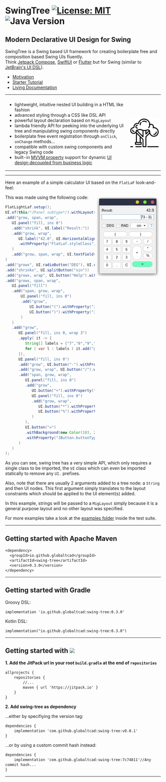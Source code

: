 
# SwingTree [![License: MIT](https://img.shields.io/badge/License-MIT-yellow.svg)](https://opensource.org/licenses/MIT) ![Java Version](https://img.shields.io/static/v1.svg?label=Java&message=8%2B&color=blue) #
## Modern Declarative UI Design for Swing ##

SwingTree is a Swing based UI framework for creating boilerplate free 
and composition based Swing UIs fluently. <br>
Think [Jetpack Compose](https://developer.android.com/jetpack/compose), [SwiftUI](https://developer.apple.com/xcode/swiftui/) or [Flutter](https://flutter.dev) but for Swing 
(similar to [JetBrain's UI DSL](https://plugins.jetbrains.com/docs/intellij/kotlin-ui-dsl-version-2.html#ui-dsl-basics)).

- [Motivation](docs/markdown/Motivation.md)
- [Starter Tutorial](docs/markdown/Climbing-Swing-Tree.md)
- [Living Documentation](https://globaltcad.github.io/swing-tree/)

<table>
<tr>
<th></th>
<th></th>
</tr>
<tr>
<td> 

- lightweight, intuitive nested UI building in a HTML like fashion
- advanced styling through a CSS like DSL API
- powerful layout declaration based on `MigLayout`
- lambda friendly API for peeking into the underlying UI tree and manipulating swing components directly
- boilerplate free event registration through `onClick`, `onChange` methods...
- compatible with custom swing components and legacy Swing code
- built-in [MVVM property](https://github.com/globaltcad/sprouts) support for dynamic [UI design decoupled from business logic](docs/markdown/Advanced-MVVM.md) 
	
</td>
<td>
	
<img href="https://www.flaticon.com/free-icons/swing" title="swing icons" src="docs/img/swing.png" style="width:200px;"/>
</td>
</tr>
</table>


---

Here an example of a simple calculator UI based on the `FlatLaF` look-and-feel:

<img href="" title="example" src="docs/img/simple-example.png" style="float:right;width:200px;margin:0.5em;"/>

This was made using the following code:

```java
FlatLightLaf.setup();
UI.of(this/*JPanel subtype*/).withLayout("fill, insets 10")
.add("grow, span, wrap",
   UI.panel("fill, ins 0")
   .add("shrink", UI.label("Result:"))
   .add("grow, wrap",
      UI.label("42.0", UI.HorizontalAlignment.RIGHT)
      .withProperty("FlatLaf.styleClass", "large")
   )
   .add("grow, span, wrap", UI.textField(HorizontalAlignment.RIGHT, "73 - 31"))
)
.add("growx", UI.radioButton("DEG"), UI.radioButton("RAD"))
.add("shrinkx", UI.splitButton("sin"))
.add("growx, wrap", UI.button("Help").withProperty("JButton.buttonType", "help"))
.add("growx, span, wrap",
   UI.panel("fill")
   .add("span, grow, wrap",
       UI.panel("fill, ins 0")
       .add("grow",
           UI.button("(").withProperty("JButton.buttonType", "roundRect"),
           UI.button(")").withProperty("JButton.buttonType", "roundRect")
       )
   )
   .add("grow",
      UI.panel("fill, ins 0, wrap 3")
      .apply( it -> {
         String[] labels = {"7","8","9","4","5","6","1","2","3","0",".","C"};
         for ( var l : labels ) it.add("grow", UI.button(l));
      }),
      UI.panel("fill, ins 0")
      .add("grow", UI.button("-").withProperty("JButton.buttonType", "roundRect"))
      .add("grow, wrap", UI.button("/").withProperty("JButton.buttonType", "roundRect"))
      .add("span, grow, wrap",
         UI.panel("fill, ins 0")
         .add("grow", 
            UI.button("+").withProperty("JButton.buttonType", "roundRect"),
            UI.panel("fill, ins 0")
            .add("grow, wrap",
               UI.button("*").withProperty("JButton.buttonType", "roundRect"),
               UI.button("%").withProperty("JButton.buttonType", "roundRect")
            )
         ),
         UI.button("=")
         .withBackground(new Color(103, 255, 190))
         .withProperty("JButton.buttonType", "roundRect")
      )
   )
);
```


As you can see, swing tree has a very simple API, which only requires a
single class to be imported, the `UI` class which can even be imported
statically to remove any `UI.` prefixes.

Also, note that there are usually 2 arguments
added to a tree node: a `String` and then UI nodes.
This first argument simply translates
to the layout constraints which should be applied
to the UI element(s) added.

In this example, strings will be passed to a `MigLayout`
simply because it is a general purpose layout and no other
layout was specified.

For more examples take a look at the <a href="src/test/groovy/swingtree/examples">examples folder</a> inside the test suite.


---
## Getting started with Apache Maven ##

```
<dependency>
  <groupId>io.github.globaltcad</groupId>
  <artifactId>swing-tree</artifactId>
  <version>0.3.0</version>
</dependency>
```

---

## Getting started with Gradle ##
Groovy DSL:
```
implementation 'io.github.globaltcad:swing-tree:0.3.0'
```
Kotlin DSL:
```
implementation("io.github.globaltcad:swing-tree:0.3.0")
```
---

## Getting started with [![](https://jitpack.io/v/globaltcad/swing-tree.svg)](https://jitpack.io/#globaltcad/swing-tree) ##
**1. Add the JitPack url in your root `build.gradle` at the end of `repositories`**
```
allprojects {
	repositories {
		//...
		maven { url 'https://jitpack.io' }
	}
}
```
**2. Add swing-tree as dependency**

...either by specifiying the version tag:
```
dependencies {
	implementation 'com.github.globaltcad:swing-tree:v0.0.1'
}
```
...or by using a custom commit hash instead:
```
dependencies {
	implementation 'com.github.globaltcad:swing-tree:7c74811'//Any commit hash...
}
```
---

